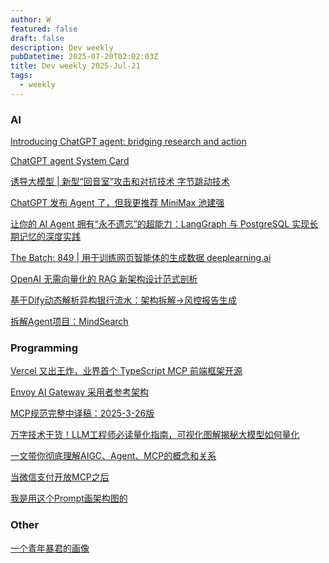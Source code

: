 ```yaml
---
author: W
featured: false
draft: false
description: Dev weekly
pubDatetime: 2025-07-20T02:02:03Z
title: Dev weekly 2025-Jul-21
tags:
  - weekly
---
```


### AI

[]()

[]()

[]()

[]()

[]()

[]()

[Introducing ChatGPT agent: bridging research and action](https://openai.com/index/introducing-chatgpt-agent/)

[ChatGPT agent System Card](https://openai.com/index/chatgpt-agent-system-card/)

[]()

[]()

[]()

[]()

[]()

[]()

[]()

[]()

[]()

[]()

[]()

[诱导大模型 | 新型“回音室”攻击和对抗技术 字节跳动技术](https://mp.weixin.qq.com/s/a4ThvkQEFPweoSbBIJPOPg)

[ChatGPT 发布 Agent 了，但我更推荐 MiniMax 池建强](https://mp.weixin.qq.com/s/ij1dp9aC8278RPz0U0bmVg)

[让你的 AI Agent 拥有“永不遗忘”的超能力：LangGraph 与 PostgreSQL 实现长期记忆的深度实践](https://mp.weixin.qq.com/s/e_rRjS2EqLcPt7NPB0CNWw)

[The Batch: 849 | 用于训练网页智能体的生成数据 deeplearning.ai](https://mp.weixin.qq.com/s/ZUyMYLA62ZqIjG1eX0zEHQ)

[OpenAI 无需向量化的 RAG 新架构设计范式剖析](https://mp.weixin.qq.com/s/nUlFDxnUlEj0EG5Lg0xN_Q)

[基于Dify动态解析异构银行流水：架构拆解→风控报告生成](https://mp.weixin.qq.com/s/4FFB-kQ1uEuhyD1DfEULhA)

[拆解Agent项目：MindSearch](https://mp.weixin.qq.com/s/TaPlcW5QW-t3v-clK3E-0Q)

[]()

[]()

[]()

[]()

### Programming

[]()

[]()

[]()

[]()

[]()

[]()

[]()

[]()

[]()

[]()

[]()

[]()

[]()

[]()

[]()

[]()

[Vercel 又出王炸，业界首个 TypeScript MCP 前端框架开源](https://mp.weixin.qq.com/s/QP8ct-B2IjgFJdRlssSgew)

[Envoy AI Gateway 采用者参考架构](https://mp.weixin.qq.com/s/nznUZw_X97opdM5KMH9Rlw)

[MCP规范完整中译稿：2025-3-26版](https://mp.weixin.qq.com/s/SMcRdOnvPEHZSEy6V5ulnA)

[万字技术干货！LLM工程师必读量化指南，可视化图解揭秘大模型如何量化](https://mp.weixin.qq.com/s/XrvyJ1zIfFBy79AdNU4YMw)

[一文带你彻底理解AIGC、Agent、MCP的概念和关系](https://mp.weixin.qq.com/s/jTx_ktWeu5Ck8RDZ3b6iRw)

[当微信支付开放MCP之后](https://mp.weixin.qq.com/s/PbOzXpQ5B6wDHy93o4ghaA)

[我是用这个Prompt画架构图的](https://mp.weixin.qq.com/s/49OweJT0q4iirmS8-BMYCg)

### Other

[]()

[]()

[]()

[一个青年暴君的画像](https://mp.weixin.qq.com/s/cdn-vIqy2kw1EIF0DdB4xg)

[]()

[]()

[]()

[]()

[]()

[]()

[]()

[]()

[]()

[]()

[]()

[]()

[]()

[]()

[]()

[]()

[]()

[]()

[]()

[]()

[]()

[]()

[]()

[]()

[]()

[]()

[]()

[]()

[]()

[]()

[]()

[]()

[]()
